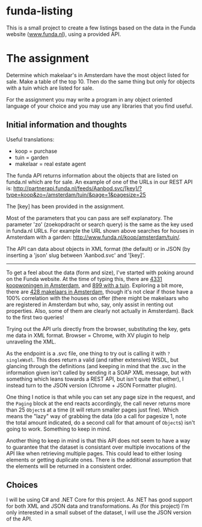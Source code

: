 # funda-listing
This is a small project to create a few listings based on the data in the Funda website (www.funda.nl), using a provided API.

# The assignment

Determine which makelaar's in Amsterdam have the most object listed for sale. Make a table of the top 10. 
Then do the same thing but only for objects with a tuin which are listed for sale. 

For the assignment you may write a program in any object oriented language of your choice and you may use any libraries that you find useful.

## Initial information and thoughts

Useful translations:
* koop = purchase 
* tuin = garden
* makelaar = real estate agent

The funda API returns information about the objects that are listed on funda.nl which are for sale. An example of one of the URLs in our REST API is: http://partnerapi.funda.nl/feeds/Aanbod.svc/[key]/?type=koop&zo=/amsterdam/tuin/&page=1&pagesize=25

The [key] has been provided in the assignment.

Most of the parameters that you can pass are self explanatory. The parameter 'zo' (zoekopdracht or search query) is the same as the key used in funda.nl URLs. For example the URL shown above searches for houses in Amsterdam with a garden: http://www.funda.nl/koop/amsterdam/tuin/.

The API can data about objects in XML format (the default) or in JSON (by inserting a 'json' slug between 'Aanbod.svc' and '[key]'. 

---

To get a feel about the data (form and size), I've started with poking around on the Funda website. At the time of typing this, there are [4331 koopwoningen in Amsterdam]( https://www.funda.nl/koop/amsterdam/), and [899 with a tuin](https://www.funda.nl/koop/amsterdam/tuin/). Exploring a bit more, there are [428 makelaars in Amsterdam](https://www.funda.nl/makelaars/amsterdam/), though it's not clear if those have a 100% correlation with the houses on offer (there might be makelaars who are registered in Amsterdam but who, say, only assist in renting out properties. Also, some of them are clearly not actually in Amsterdam). Back to the first two queries!

Trying out the API urls directly from the browser, substituting the key, gets me data in XML format. Browser = Chrome, with XV plugin to help unraveling the XML.

As the endpoint is a .svc file, one thing to try out is calling it with `?singleWsdl`. This does return a valid (and rather extensive) WSDL, but glancing through the definitions (and keeping in mind that the .svc in the information given isn't called by sending it a SOAP XML message, but with something which leans towards a REST API, but isn't quite that either), I instead turn to the JSON version (Chrome + JSON Formatter plugin).

One thing I notice is that while you can set any page size in the request, and the `Paging` block at the end reacts accordingly, the call never returns more than 25 `Object`s at a time (it will return smaller pages just fine). Which means the "lazy" way of grabbing the data (do a call for pagesize 1, note the total amount indicated, do a second call for that amount of `Object`s) isn't going to work. Something to keep in mind.

Another thing to keep in mind is that this API does not seem to have a way to guarantee that the dataset is consistant over multiple invocations of the API like when retrieving multiple pages. This could lead to either losing elements or getting duplicate ones. There is the additional assumption that the elements will be returned in a consistent order.   

## Choices

I will be using C# and .NET Core for this project. As .NET has good support for both XML and JSON data and transformations. As (for this project) I'm only interested in a small subset of the dataset, I will use the JSON version of the API.

